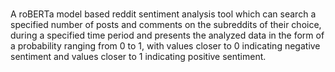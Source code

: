 # 

 A roBERTa model based reddit sentiment analysis tool which can search a specified number of posts and comments on the subreddits of their choice, during a specified time period and presents the analyzed data in the form of a probability ranging from 0 to 1, with values closer to 0 indicating negative sentiment and values closer to 1 indicating positive sentiment.
